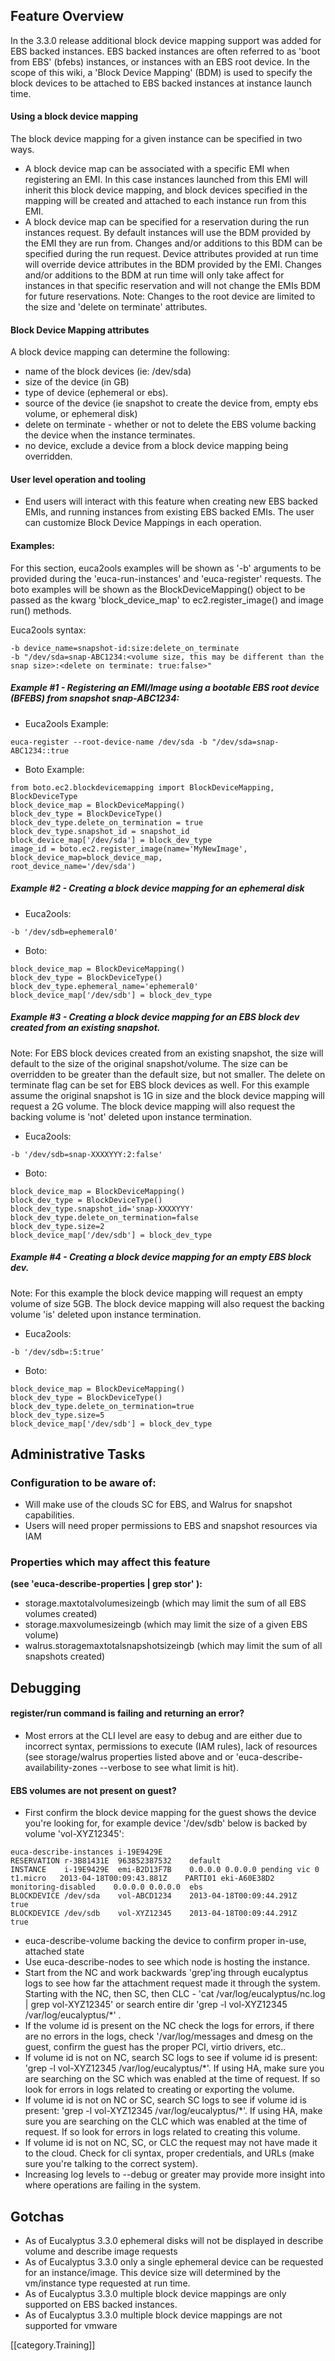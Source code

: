 ## Feature Overview
In the 3.3.0 release additional block device mapping support was added for EBS backed instances. EBS backed instances are often referred to as 'boot from EBS' (bfebs) instances, or instances with an EBS root device.
In the scope of this wiki, a 'Block Device Mapping' (BDM) is used to specify the block devices to be attached to EBS backed instances at instance launch time.  

#### Using a block device mapping
The block device mapping for a given instance can be specified in two ways. 
* A block device map can be associated with a specific EMI when registering an EMI. In this case instances launched from this EMI will inherit this block device mapping, and block devices specified in the mapping will be created and attached to each instance run from this EMI. 
* A block device map can be specified for a reservation during the run instances request. By default instances will use the BDM provided by the EMI they are run from. Changes and/or additions to this BDM can be specified during the run request. Device attributes provided at run time will override device attributes in the BDM provided by the EMI.  Changes and/or additions to the BDM at run time will only take affect for instances in that specific reservation and will not change the EMIs BDM for future reservations. Note: Changes to the root device are limited to the size and 'delete on terminate' attributes. 

#### Block Device Mapping attributes 
A block device mapping can determine the following:
* name of the block devices (ie: /dev/sda)
* size of the device (in GB) 
* type of device (ephemeral or ebs).
* source of the device (ie snapshot to create the device from, empty ebs volume, or ephemeral disk)
* delete on terminate - whether or not to delete the EBS volume backing the device when the instance terminates. 
* no device, exclude a device from a block device mapping being overridden. 


#### User level operation and tooling
* End users will interact with this feature when creating new EBS backed EMIs, and running instances from existing EBS backed EMIs. The user can customize Block Device Mappings in each operation. 

#### Examples:
For this section, euca2ools examples will be shown as '-b' arguments to be provided during the 'euca-run-instances' and 'euca-register' requests. The boto examples will be shown as the BlockDeviceMapping() object to be passed as the kwarg 'block_device_map' to ec2.register_image() and image run() methods. 

Euca2ools syntax:

```
-b device_name=snapshot-id:size:delete_on_terminate
-b "/dev/sda=snap-ABC1234:<volume size, this may be different than the snap size>:<delete on terminate: true:false>"
```
##### Example #1 - Registering an EMI/Image using a bootable EBS root device (BFEBS) from snapshot snap-ABC1234:

* Euca2ools Example:

```
euca-register --root-device-name /dev/sda -b "/dev/sda=snap-ABC1234::true
```

* Boto Example:
```
from boto.ec2.blockdevicemapping import BlockDeviceMapping, BlockDeviceType
block_device_map = BlockDeviceMapping()
block_dev_type = BlockDeviceType()
block_dev_type.delete_on_termination = true
block_dev_type.snapshot_id = snapshot_id
block_device_map['/dev/sda'] = block_dev_type
image_id = boto.ec2.register_image(name='MyNewImage', block_device_map=block_device_map,         root_device_name='/dev/sda')
```

##### Example #2 - Creating a block device mapping for an ephemeral disk

* Euca2ools:
```
-b '/dev/sdb=ephemeral0'
```

* Boto:
```
block_device_map = BlockDeviceMapping()
block_dev_type = BlockDeviceType()
block_dev_type.ephemeral_name='ephemeral0'
block_device_map['/dev/sdb'] = block_dev_type
```

##### Example #3 - Creating a block device mapping for an EBS block dev created from an existing snapshot.

Note: For EBS block devices created from an existing snapshot, the size will default to the size of the original snapshot/volume. The size can be overridden to be greater than the default size, but not smaller. The delete on terminate flag can be set for EBS block devices as well. For this example assume the original snapshot is 1G in size and the block device mapping will request a 2G volume. The block device mapping will also request the backing volume is 'not' deleted upon instance termination. 

* Euca2ools:
```
-b '/dev/sdb=snap-XXXXYYY:2:false'
```

* Boto:
```
block_device_map = BlockDeviceMapping()
block_dev_type = BlockDeviceType()
block_dev_type.snapshot_id='snap-XXXXYYY'
block_dev_type.delete_on_termination=false
block_dev_type.size=2
block_device_map['/dev/sdb'] = block_dev_type
```

##### Example #4 - Creating a block device mapping for an empty EBS block dev.

Note: For this example the block device mapping will request an empty volume of size 5GB. The block device mapping will also request the backing volume 'is' deleted upon instance termination. 

* Euca2ools:
```
-b '/dev/sdb=:5:true'
```

* Boto:
```
block_device_map = BlockDeviceMapping()
block_dev_type = BlockDeviceType()
block_dev_type.delete_on_termination=true
block_dev_type.size=5
block_device_map['/dev/sdb'] = block_dev_type
```

## Administrative Tasks
### Configuration to be aware of:
* Will make use of the clouds SC for EBS, and Walrus for snapshot capabilities. 
* Users will need proper permissions to EBS and snapshot resources via IAM

### Properties which may affect this feature 
**(see 'euca-describe-properties | grep stor' ):**
* storage.maxtotalvolumesizeingb (which may limit the sum of all EBS volumes created)
* storage.maxvolumesizeingb (which may limit the size of a given EBS volume)
* walrus.storagemaxtotalsnapshotsizeingb (which may limit the sum of all snapshots created)

## Debugging 
#### register/run command is failing and returning an error? 
* Most errors at the CLI level are easy to debug and are either due to incorrect syntax, permissions to execute (IAM rules), lack of resources (see storage/walrus properties listed above and or 'euca-describe-availability-zones --verbose to see what limit is hit).  

#### EBS volumes are not present on guest? 
* First confirm the block device mapping for the guest shows the device you're looking for, for example device '/dev/sdb' below is backed by volume 'vol-XYZ12345':
```
euca-describe-instances i-19E9429E
RESERVATION	r-3B81431E	963852387532	default
INSTANCE	i-19E9429E	emi-B2D13F7B	0.0.0.0	0.0.0.0	pending	vic	0	 t1.micro	2013-04-18T00:09:43.881Z	PARTI01	eki-A60E38D2 monitoring-disabled	0.0.0.0	0.0.0.0	 ebs
BLOCKDEVICE	/dev/sda	vol-ABCD1234	2013-04-18T00:09:44.291Z	true
BLOCKDEVICE	/dev/sdb	vol-XYZ12345	2013-04-18T00:09:44.291Z	true
```
* euca-describe-volume backing the device to confirm proper in-use, attached state 
* Use euca-describe-nodes to see which node is hosting the instance. 
* Start from the NC and work backwards 'grep'ing through eucalyptus logs to see how far the attachment request made it through the system. Starting with the NC, then SC, then CLC - 'cat /var/log/eucalyptus/nc.log | grep vol-XYZ12345' or search entire dir 'grep -l vol-XYZ12345 /var/log/eucalyptus/*' . 
* If the volume id is present on the NC check the logs for errors, if there are no errors in the logs, check '/var/log/messages and dmesg on the guest, confirm the guest has the proper PCI, virtio drivers, etc..
* If volume id is not on NC, search SC logs to see if volume id is present: 'grep -l vol-XYZ12345 /var/log/eucalyptus/*'. If using HA, make sure you are searching on the SC which was enabled at the time of request. If so look for errors in logs related to creating or exporting the volume. 
* If volume id is not on NC or SC, search SC logs to see if volume id is present: 'grep -l vol-XYZ12345 /var/log/eucalyptus/*'. If using HA, make sure you are searching on the CLC which was enabled at the time of request. If so look for errors in logs related to creating this volume. 
* If volume id is not on NC, SC, or CLC the request may not have made it to the cloud. Check for cli syntax, proper credentials, and URLs (make sure you're talking to the correct system). 
* Increasing log levels to --debug or greater may provide more insight into where operations are failing in the system. 



## Gotchas
* As of Eucalyptus 3.3.0 ephemeral disks will not be displayed in describe volume and describe image requests
* As of Eucalyptus 3.3.0 only a single ephemeral device can be requested for an instance/image. This device size will determined by the vm/instance type requested at run time. 
* As of Eucalyptus 3.3.0 multiple block device mappings are only supported on EBS backed instances. 
* As of Eucalyptus 3.3.0 multiple block device mappings are not supported for vmware

[[category.Training]]